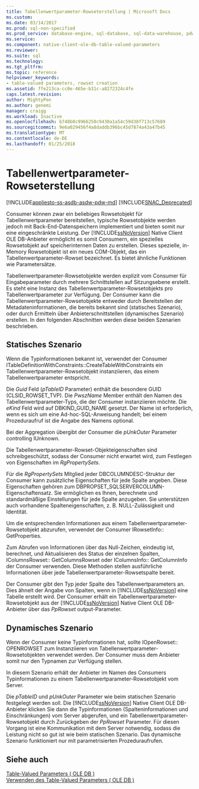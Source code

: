 ```yaml
---
title: Tabellenwertparameter-Rowseterstellung | Microsoft Docs
ms.custom: 
ms.date: 03/14/2017
ms.prod: sql-non-specified
ms.prod_service: database-engine, sql-database, sql-data-warehouse, pdw
ms.service: 
ms.component: native-client-ole-db-table-valued-parameters
ms.reviewer: 
ms.suite: sql
ms.technology: 
ms.tgt_pltfrm: 
ms.topic: reference
helpviewer_keywords:
- table-valued parameters, rowset creation
ms.assetid: ffe213ca-cc0e-465e-b31c-a8272324c4fe
caps.latest.revision: 
author: MightyPen
ms.author: genemi
manager: craigg
ms.workload: Inactive
ms.openlocfilehash: b748b0c9966250c9430a1a54c59d38f713c57689
ms.sourcegitcommit: 9e6a029456f4a8daddb396bc45d7874a43a47b45
ms.translationtype: MT
ms.contentlocale: de-DE
ms.lasthandoff: 01/25/2018
---
```

# <a name="table-valued-parameter-rowset-creation"></a>Tabellenwertparameter-Rowseterstellung
[!INCLUDE[appliesto-ss-asdb-asdw-pdw-md](../../includes/appliesto-ss-asdb-asdw-pdw-md.md)]
[!INCLUDE[SNAC_Deprecated](../../includes/snac-deprecated.md)]

  Consumer können zwar ein beliebiges Rowsetobjekt für Tabellenwertparameter bereitstellen, typische Rowsetobjekte werden jedoch mit Back-End-Datenspeichern implementiert und bieten somit nur eine eingeschränkte Leistung. Der [!INCLUDE[ssNoVersion](../../includes/ssnoversion-md.md)] Native Client OLE DB-Anbieter ermöglicht es somit Consumern, ein spezielles Rowsetobjekt auf speicherinternen Daten zu erstellen. Dieses spezielle, in-Memory Rowsetobjekt ist ein neues COM-Objekt, das ein Tabellenwertparameter-Rowset bezeichnet. Es bietet ähnliche Funktionen wie Parametersätze.  
  
 Tabellenwertparameter-Rowsetobjekte werden explizit vom Consumer für Eingabeparameter durch mehrere Schnittstellen auf Sitzungsebene erstellt. Es steht eine Instanz des Tabellenwertparameter-Rowsetobjekts pro Tabellenwertparameter zur Verfügung. Der Consumer kann die Tabellenwertparameter-Rowsetobjekte entweder durch Bereitstellen der Metadateninformationen, die bereits bekannt sind (statisches Szenario), oder durch Ermitteln über Anbieterschnittstellen (dynamisches Szenario) erstellen. In den folgenden Abschnitten werden diese beiden Szenarien beschrieben.  
  
## <a name="static-scenario"></a>Statisches Szenario  
 Wenn die Typinformationen bekannt ist, verwendet der Consumer ITableDefinitionWithConstraints::CreateTableWithConstraints ein Tabellenwertparameter-Rowsetobjekt instanziieren, das einem Tabellenwertparameter entspricht.  
  
 Die *Guid* Feld (*pTableID* Parameter) enthält die besondere GUID (CLSID_ROWSET_TVP). Die *PwszName* Member enthält den Namen des Tabellenwertparameter-Typs, die der Consumer instanziieren möchte. Die *eKind* Feld wird auf DBKIND_GUID_NAME gesetzt. Der Name ist erforderlich, wenn es sich um eine Ad-hoc-SQL-Anweisung handelt; bei einem Prozeduraufruf ist die Angabe des Namens optional.  
  
 Bei der Aggregation übergibt der Consumer die *pUnkOuter* Parameter controlling IUnknown.  
  
 Die Tabellenwertparameter-Rowset-Objekteigenschaften sind schreibgeschützt, sodass der Consumer nicht erwartet wird, zum Festlegen von Eigenschaften im *RgPropertySets*.  
  
 Für die *RgPropertySets* Mitglied jeder DBCOLUMNDESC-Struktur der Consumer kann zusätzliche Eigenschaften für jede Spalte angeben. Diese Eigenschaften gehören zum DBPROPSET_SQLSERVERCOLUMN-Eigenschaftensatz. Sie ermöglichen es Ihnen, berechnete und standardmäßige Einstellungen für jede Spalte anzugeben. Sie unterstützen auch vorhandene Spalteneigenschaften, z. B. NULL-Zulässigkeit und Identität.  
  
 Um die entsprechenden Informationen aus einem Tabellenwertparameter-Rowsetobjekt abzurufen, verwendet der Consumer IRowsetInfo:: GetProperties.  
  
 Zum Abrufen von Informationen über das Null-Zeichen, eindeutig ist, berechnet, und Aktualisieren des Status der einzelnen Spalten, IColumnsRowset:: GetColumnsRowset oder IColumnsInfo:: GetColumnInfo der Consumer verwenden. Diese Methoden stellen ausführliche Informationen über jede Tabellenwertparameter-Rowsetspalte bereit.  
  
 Der Consumer gibt den Typ jeder Spalte des Tabellenwertparameters an. Dies ähnelt der Angabe von Spalten, wenn in [!INCLUDE[ssNoVersion](../../includes/ssnoversion-md.md)] eine Tabelle erstellt wird. Der Consumer erhält ein Tabellenwertparameter-Rowsetobjekt aus der [!INCLUDE[ssNoVersion](../../includes/ssnoversion-md.md)] Native Client OLE DB-Anbieter über das *PpRowset* output-Parameter.  
  
## <a name="dynamic-scenario"></a>Dynamisches Szenario  
 Wenn der Consumer keine Typinformationen hat, sollte IOpenRowset:: OPENROWSET zum Instanziieren von Tabellenwertparameter-Rowsetobjekten verwendet werden. Der Consumer muss dem Anbieter somit nur den Typnamen zur Verfügung stellen.  
  
 In diesem Szenario erhält der Anbieter im Namen des Consumers Typinformationen zu einem Tabellenwertparameter-Rowsetobjekt vom Server.  
  
 Die *pTableID* und *pUnkOuter* Parameter wie beim statischen Szenario festgelegt werden soll. Die [!INCLUDE[ssNoVersion](../../includes/ssnoversion-md.md)] Native Client OLE DB-Anbieter klicken Sie dann die Typinformationen (Spalteninformationen und Einschränkungen) vom Server abgerufen, und ein Tabellenwertparameter-Rowsetobjekt durch Zurückgeben der *PpRowset* Parameter. Für diesen Vorgang ist eine Kommunikation mit dem Server notwendig, sodass die Leistung nicht so gut ist wie beim statischen Szenario. Das dynamische Szenario funktioniert nur mit parametrisierten Prozeduraufrufen.  
  
## <a name="see-also"></a>Siehe auch  
 [Table-Valued Parameters &#40; OLE DB &#41;](../../relational-databases/native-client-ole-db-table-valued-parameters/table-valued-parameters-ole-db.md)   
 [Verwenden des Table-Valued Parameters &#40; OLE DB &#41;](../../relational-databases/native-client-ole-db-how-to/use-table-valued-parameters-ole-db.md)  
  
  
